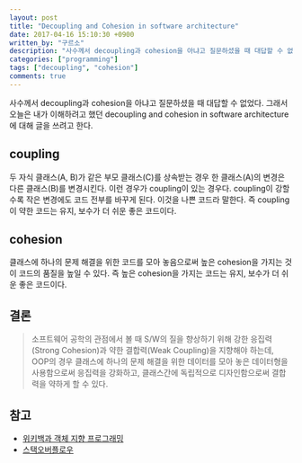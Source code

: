 ```yaml
---
layout: post
title: "Decoupling and Cohesion in software architecture"
date: 2017-04-16 15:10:30 +0900
written_by: "구르소"
description: "사수께서 decoupling과 cohesion을 아냐고 질문하셨을 때 대답할 수 없었다. 그래서 오늘은 내가 이해하려고 했던 decoupling and cohesion in software architecture에 대해 글을 쓰려고 한다."
categories: ["programming"]
tags: ["decoupling", "cohesion"]
comments: true
---
```


사수께서 decoupling과 cohesion을 아냐고 질문하셨을 때 대답할 수 없었다. 그래서 오늘은 내가 이해하려고 했던 decoupling and cohesion in software architecture에 대해 글을 쓰려고 한다.

## coupling

두 자식 클래스(A, B)가 같은 부모 클래스(C)를 상속받는 경우 한 클래스(A)의 변경은 다른 클래스(B)를 변경시킨다. 이런 경우가 coupling이 있는 경우다. coupling이 강할수록 작은 변경에도 코드 전부를 바꾸게 된다. 이것을 나쁜 코드라 말한다. 즉 coupling이 약한 코드는 유지, 보수가 더 쉬운 좋은 코드이다.

## cohesion

클래스에 하나의 문제 해결을 위한 코드를 모아 놓음으로써 높은 cohesion을 가지는 것이 코드의 품질을 높일 수 있다. 즉 높은 cohesion을 가지는 코드는 유지, 보수가 더 쉬운 좋은 코드이다.

## 결론

> 소프트웨어 공학의 관점에서 볼 때 S/W의 질을 향상하기 위해 강한 응집력(Strong Cohesion)과 약한 결합력(Weak Coupling)을 지향해야 하는데, OOP의 경우 클래스에 하나의 문제 해결을 위한 데이터를 모아 놓은 데이터형을 사용함으로써 응집력을 강화하고, 클래스간에 독립적으로 디자인함으로써 결합력을 약하게 할 수 있다.

## 참고

- [위키백과 객체 지향 프로그래밍](https://ko.wikipedia.org/wiki/%EA%B0%9D%EC%B2%B4_%EC%A7%80%ED%96%A5_%ED%94%84%EB%A1%9C%EA%B7%B8%EB%9E%98%EB%B0%8D)
- [스택오버플로우](http://stackoverflow.com/questions/2881586/cohesion-and-decoupling)


